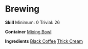 <!-- TITLE: Coffee with Cream -->
<!-- SUBTITLE: Creamy light brown coffee -->

# Brewing
**Skill**
Minimum: 0
Trivial: 26

**Container**
[Mixing Bowl](mixing-bowl)

**Ingredients**
[Black Coffee](black-coffee)
[Thick Cream](thick-cream)